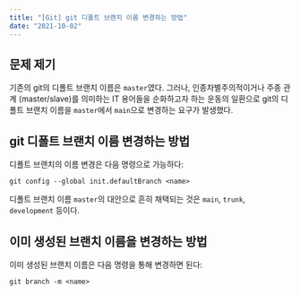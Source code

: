 ```yaml
---
title: "[Git] git 디폴트 브랜치 이름 변경하는 방법"
date: "2021-10-02"
---
```


## 문제 제기

기존의 git의 디폴트 브랜치 이름은 `master`였다. 그러나, 인종차별주의적이거나 주종 관계 (master/slave)를 의미하는 IT 용어들을 순화하고자 하는 운동의 일환으로 git의 디폴트 브랜치 이름을 `master`에서 `main`으로 변경하는 요구가 발생했다.

## git 디폴트 브랜치 이름 변경하는 방법

디폴트 브랜치의 이름 변경은 다음 명령으로 가능하다:

```git
git config --global init.defaultBranch <name>
```

디폴트 브랜치 이름 `master`의 대안으로 흔히 채택되는 것은 `main`, `trunk`, `development` 등이다.

## 이미 생성된 브랜치 이름을 변경하는 방법

이미 생성된 브랜치 이름은 다음 명령을 통해 변경하면 된다:

```git
git branch -m <name>
```
